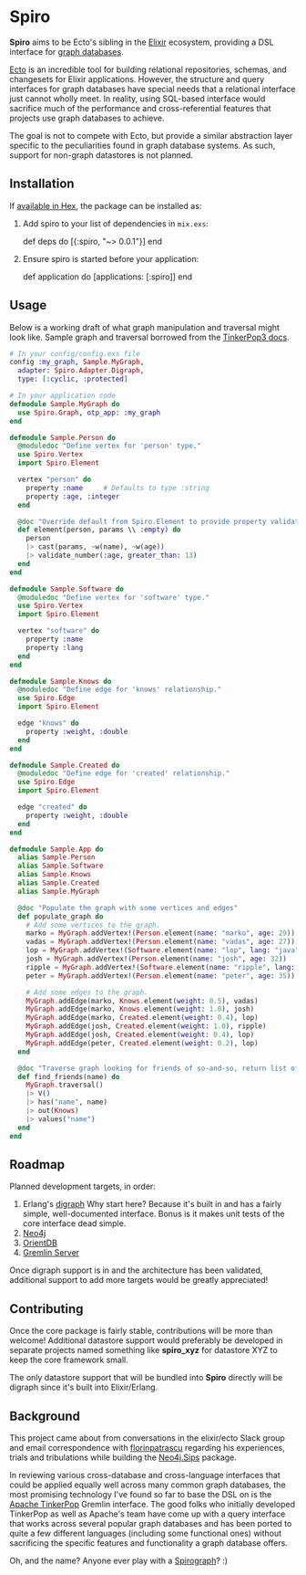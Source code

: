 # Spiro

**Spiro** aims to be Ecto's sibling in the [Elixir](http://elixir-lang.org/) ecosystem, providing a DSL interface for [graph databases](https://en.wikipedia.org/wiki/Graph_database).

[Ecto](https://github.com/elixir-lang/ecto) is an incredible tool for building relational repositories, schemas, and changesets for Elixir applications.  However, the structure and query interfaces for graph databases have special needs that a relational interface just cannot wholly meet.  In reality, using SQL-based interface would sacrifice much of the performance and cross-referential features that projects use graph databases to achieve.

The goal is not to compete with Ecto, but provide a similar abstraction layer specific to the peculiarities found in graph database systems.  As such, support for non-graph datastores is not planned.

## Installation

If [available in Hex](https://hex.pm/docs/publish), the package can be installed as:

  1. Add spiro to your list of dependencies in `mix.exs`:

        def deps do
          [{:spiro, "~> 0.0.1"}]
        end

  2. Ensure spiro is started before your application:

        def application do
          [applications: [:spiro]]
        end

## Usage

Below is a working draft of what graph manipulation and traversal might look like.  Sample graph and traversal borrowed from the [TinkerPop3 docs](http://tinkerpop.apache.org/docs/3.1.1-incubating/reference/#_the_graph_structure).

```elixir
# In your config/config.exs file
config :my_graph, Sample.MyGraph,
  adapter: Spiro.Adapter.Digraph,
  type: [:cyclic, :protected]

# In your application code
defmodule Sample.MyGraph do
  use Spiro.Graph, otp_app: :my_graph
end

defmodule Sample.Person do
  @moduledoc "Define vertex for 'person' type."
  use Spiro.Vertex
  import Spiro.Element

  vertex "person" do
    property :name     # Defaults to type :string
    property :age, :integer
  end

  @doc "Override default from Spiro.Element to provide property validation."
  def element(person, params \\ :empty) do
    person
    |> cast(params, ~w(name), ~w(age))
    |> validate_number(:age, greater_than: 13)
  end
end

defmodule Sample.Software do
  @moduledoc "Define vertex for 'software' type."
  use Spiro.Vertex
  import Spiro.Element

  vertex "software" do
    property :name
    property :lang
  end
end

defmodule Sample.Knows do
  @moduledoc "Define edge for 'knows' relationship."
  use Spiro.Edge
  import Spiro.Element

  edge "knows" do
    property :weight, :double
  end
end

defmodule Sample.Created do
  @moduledoc "Define edge for 'created' relationship."
  use Spiro.Edge
  import Spiro.Element

  edge "created" do
    property :weight, :double
  end
end

defmodule Sample.App do
  alias Sample.Person
  alias Sample.Software
  alias Sample.Knows
  alias Sample.Created
  alias Sample.MyGraph

  @doc "Populate the graph with some vertices and edges"
  def populate_graph do
    # Add some vertices to the graph.
    marko = MyGraph.addVertex!(Person.element(name: "marko", age: 29))
    vadas = MyGraph.addVertex!(Person.element(name: "vadas", age: 27))
    lop = MyGraph.addVertex!(Software.element(name: "lop", lang: "java"))
    josh = MyGraph.addVertex!(Person.element(name: "josh", age: 32))
    ripple = MyGraph.addVertex!(Software.element(name: "ripple", lang: "java"))
    peter = MyGraph.addVertex!(Person.element(name: "peter", age: 35))

    # Add some edges to the graph.
    MyGraph.addEdge(marko, Knows.element(weight: 0.5), vadas)
    MyGraph.addEdge(marko, Knows.element(weight: 1.0), josh)
    MyGraph.addEdge(marko, Created.element(weight: 0.4), lop)
    MyGraph.addEdge(josh, Created.element(weight: 1.0), ripple)
    MyGraph.addEdge(josh, Created.element(weight: 0.4), lop)
    MyGraph.addEdge(peter, Created.element(weight: 0.2), lop)
  end

  @doc "Traverse graph looking for friends of so-and-so, return list of names."
  def find_friends(name) do
    MyGraph.traversal()
    |> V()
    |> has("name", name)
    |> out(Knows)
    |> values("name")
  end
end
```

## Roadmap

Planned development targets, in order:

  1. Erlang's [digraph](http://erlang.org/doc/man/digraph.html)
      Why start here?  Because it's built in and has a fairly simple, well-documented interface. Bonus is it makes unit tests of the core interface dead simple.
  2. [Neo4j](http://neo4j.com/)
  3. [OrientDB](http://orientdb.com/orientdb/)
  4. [Gremlin Server](http://tinkerpop.apache.org/docs/3.1.1-incubating/reference/#gremlin-server)

Once digraph support is in and the architecture has been validated, additional support to add more targets would be greatly appreciated!

## Contributing

Once the core package is fairly stable, contributions will be more than welcome!  Additional datastore support would preferably be developed in separate projects named something like **spiro_xyz** for datastore XYZ to keep the core framework small.

The only datastore support that will be bundled into **Spiro** directly will be digraph since it's built into Elixir/Erlang.

## Background

This project came about from conversations in the elixir/ecto Slack group and email correspondence with [florinpatrascu](https://github.com/florinpatrascu) regarding his experiences, trials and tribulations while building the [Neo4j.Sips](https://github.com/florinpatrascu/neo4j_sips) package.

In reviewing various cross-database and cross-language interfaces that could be applied equally well across many common graph databases, the most promising technology I've found so far to base the DSL on is the [Apache TinkerPop](http://tinkerpop.apache.org/) Gremlin interface.  The good folks who initially developed TinkerPop as well as Apache's team have come up with a query interface that works across several popular graph databases and has been ported to quite a few different languages (including some functional ones) without sacrificing the specific features and functionality a graph database offers.

Oh, and the name?  Anyone ever play with a [Spirograph](https://en.wikipedia.org/wiki/Spirograph)?  :)
